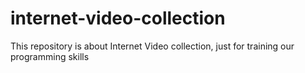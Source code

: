 # internet-video-collection
This repository is about Internet Video collection, just for training our programming skills
